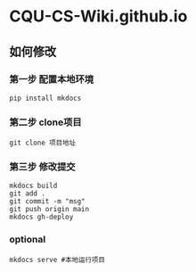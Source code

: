 # CQU-CS-Wiki.github.io
## 如何修改
### 第一步 配置本地环境
```
pip install mkdocs
```
### 第二步 clone项目
```
git clone 项目地址
```
### 第三步 修改提交
```
mkdocs build
git add .
git commit -m "msg"
git push origin main
mkdocs gh-deploy
```
### optional
```
mkdocs serve #本地运行项目
```

